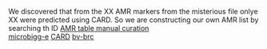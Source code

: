 We discovered that from the XX AMR markers from the misterious file onlye XX were predicted using CARD.
So we are constructing our own AMR list by searching th ID 
[AMR table manual curation](https://docs.google.com/spreadsheets/d/1ThsVn6QuIEPvFqe_SwG1PawEghqHgQdvNgGiZd40jXY/edit?usp=sharing)  
[microbigg-e](https://www.ncbi.nlm.nih.gov/pathogens/microbigge/#)
[CARD](https://card.mcmaster.ca/) 
[bv-brc](https://www.bv-brc.org/view/SpecialtyGeneList/)
